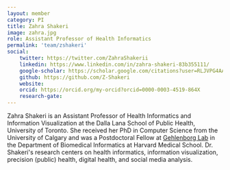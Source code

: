 ```yaml
---
layout: member
category: PI
title: Zahra Shakeri
image: zahra.jpg
role: Assistant Professor of Health Informatics
permalink: 'team/zshakeri'
social:
    twitter: https://twitter.com/ZahraShakerii
    linkedin: https://www.linkedin.com/in/zahra-shakeri-83b355111/
    google-scholar: https://scholar.google.com/citations?user=RLJVPG4AAAAJ&hl=en
    github: https://github.com/Z-Shakeri
    website:
    orcid: https://orcid.org/my-orcid?orcid=0000-0003-4519-864X
    research-gate: 
---
```


Zahra Shakeri is an Assistant Professor of Health Informatics and Information Visualization at the Dalla Lana School of Public Health, University of Toronto. She received her PhD in Computer Science from the University of Calgary and was a Postdoctoral Fellow at [Gehlenborg Lab](http://gehlenborglab.org/) in the Department of Biomedical Informatics at Harvard Medical School. Dr. Shakeri's research centers on health informatics, information visualization, precision (public) health, digital health, and social media analysis. 
<br>
<br>

